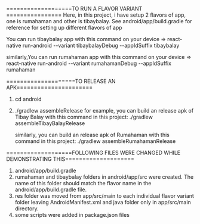 ===================TO RUN A FLAVOR VARIANT ================
Here, in this project, i have setup 2 flavors of app, one is rumahaman and other is tibaybalay.
See android/app/build.gradle for reference for setting up different flavors of app

You can run tibaybalay app with this command on your device
 => react-native run-android --variant tibaybalayDebug --appIdSuffix tibaybalay
 
similarly,You can run rumahaman app with this command on your device
  => react-native run-android --variant rumahamanDebug --appIdSuffix rumahaman


====================TO RELEASE AN APK======================
1. cd android
2.  ./gradlew assemble<Flavor Name>Release
for example, you can build an release apk of Tibay Balay with this command in this project:
    ./gradlew assembleTibayBalayRelease
    
    similarly, you can build an release apk of Rumahaman with this command in this project:
     ./gradlew assembleRumahamanRelease

===================FOLLOWING FILES WERE CHANGED WHILE DEMONSTRATING THIS====================

1. android/app/build.gradle
2. rumahaman and tibaybalay folders in android/app/src were created. The name of this folder should match the flavor name
   in the android/app/build.gradle file.
3. res folder was moved from app/src/main to  each individual flavor variant folder leaving AndroidManifest.xml and java folder only
    in app/src/main directory.
4. some scripts were added in package.json files
    
